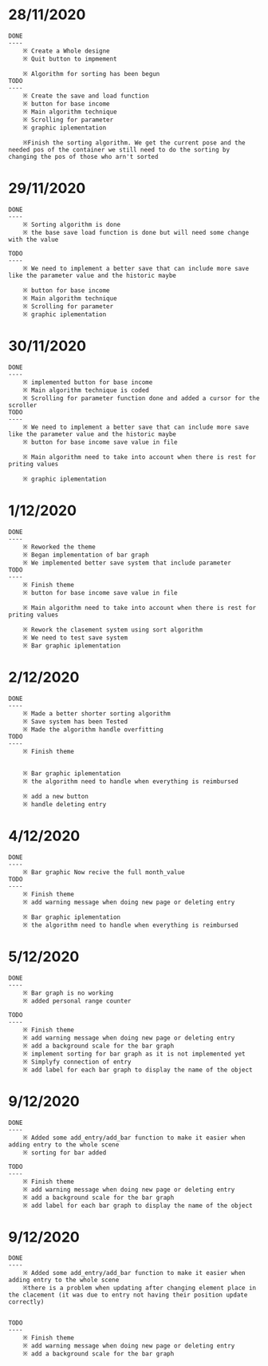 28/11/2020
==========
    DONE
    ----
        ※ Create a Whole designe
        ※ Quit button to impmement

        ※ Algorithm for sorting has been begun
    TODO
    ----
        ※ Create the save and load function
        ※ button for base income
        ※ Main algorithm technique
        ※ Scrolling for parameter
        ※ graphic iplementation

        ※Finish the sorting algorithm. We get the current pose and the needed pos of the container we still need to do the sorting by changing the pos of those who arn't sorted

29/11/2020
==========
    DONE
    ----
        ※ Sorting algorithm is done
        ※ the base save load function is done but will need some change with the value

    TODO
    ----
        ※ We need to implement a better save that can include more save like the parameter value and the historic maybe
        
        ※ button for base income
        ※ Main algorithm technique
        ※ Scrolling for parameter
        ※ graphic iplementation

30/11/2020
==========
    DONE
    ----
        ※ implemented button for base income
        ※ Main algorithm technique is coded
        ※ Scrolling for parameter function done and added a cursor for the scroller
    TODO
    ----
        ※ We need to implement a better save that can include more save like the parameter value and the historic maybe
        ※ button for base income save value in file

        ※ Main algorithm need to take into account when there is rest for priting values
        
        ※ graphic iplementation

1/12/2020
==========
    DONE
    ----
        ※ Reworked the theme
        ※ Began implementation of bar graph
        ※ We implemented better save system that include parameter
    TODO
    ----
        ※ Finish theme
        ※ button for base income save value in file

        ※ Main algorithm need to take into account when there is rest for priting values

        ※ Rework the clasement system using sort algorithm
        ※ We need to test save system
        ※ Bar graphic iplementation

2/12/2020
==========
    DONE
    ----
        ※ Made a better shorter sorting algorithm
        ※ Save system has been Tested
        ※ Made the algorithm handle overfitting
    TODO
    ----
        ※ Finish theme


        ※ Bar graphic iplementation
        ※ the algorithm need to handle when everything is reimbursed

        ※ add a new button
        ※ handle deleting entry

4/12/2020
==========
    DONE
    ----
        ※ Bar graphic Now recive the full month_value
    TODO
    ----
        ※ Finish theme
        ※ add warning message when doing new page or deleting entry

        ※ Bar graphic iplementation
        ※ the algorithm need to handle when everything is reimbursed




5/12/2020
==========
    DONE
    ----
        ※ Bar graph is no working
        ※ added personal range counter

    TODO
    ----
        ※ Finish theme
        ※ add warning message when doing new page or deleting entry
        ※ add a background scale for the bar graph
        ※ implement sorting for bar graph as it is not implemented yet
        ※ Simplyfy connection of entry
        ※ add label for each bar graph to display the name of the object

9/12/2020
==========
    DONE
    ----
        ※ Added some add_entry/add_bar function to make it easier when adding entry to the whole scene
        ※ sorting for bar added

    TODO
    ----
        ※ Finish theme
        ※ add warning message when doing new page or deleting entry
        ※ add a background scale for the bar graph
        ※ add label for each bar graph to display the name of the object



9/12/2020
==========
    DONE
    ----
        ※ Added some add_entry/add_bar function to make it easier when adding entry to the whole scene
        ※there is a problem when updating after changing element place in the clacement (it was due to entry not having their position update correctly)


    TODO
    ----
        ※ Finish theme
        ※ add warning message when doing new page or deleting entry
        ※ add a background scale for the bar graph


















